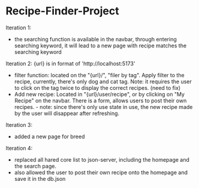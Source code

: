 # Recipe-Finder-Project

Iteration 1: 
  - the searching function is available in the navbar, through entering searching keyword, it will lead to a new page with recipe matches the searching keyword


Iteration 2: {url} is in format of 'http://localhost:5173'
  - filter function: located on the "{url}/", "filer by tag". Apply filter to the recipe, currently, there's only dog and cat tag. Note: it requires the user to click on the tag twice to display the correct recipes. (need to fix)
  - Add new recipe: Located in "{url}/user/recipe", or by clicking on "My Recipe" on the navbar. There is a form, allows users to post their own recipes.
        - note: since there's only use state in use, the new recipe made by the user will disappear after refreshing.
    
Iteration 3:
  - added a new page for breed

Iteration 4: 
  - replaced all hared core list to json-server, including the homepage and the search page.
  - also allowed the user to post their own recipe onto the homepage and save it in the db.json 
